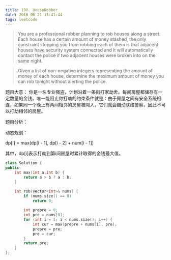 ```yaml
---
title: 198. HouseRobber
date: 2016-06-21 15:41:44
tags: leetcode
---
```


>You are a professional robber planning to rob houses along a street. Each house has a certain amount of money stashed, the only constraint stopping you from robbing each of them is that adjacent houses have security system connected and it will automatically contact the police if two adjacent houses were broken into on the same night.

>Given a list of non-negative integers representing the amount of money of each house, determine the maximum amount of money you can rob tonight without alerting the police.

题目大意：
你是一名专业强盗，计划沿着一条街打家劫舍。每间房屋都储存有一定数量的金钱，唯一能阻止你打劫的约束条件就是：由于房屋之间有安全系统相连，如果同一个晚上有两间相邻的房屋被闯入，它们就会自动联络警察，因此不可以打劫相邻的房屋。

题目分析：

动态规划：

dp[i] = max(dp[i - 1], dp[i - 2] + num[i - 1])

其中，dp[i]表示打劫到第i间房屋时累计取得的金钱最大值。

```c++
class Solution {
public:
    int max(int a,int b) {
        return a > b ? a : b;
    }

    int rob(vector<int>& nums) {
        if (nums.size() == 0)
            return 0;
            
        int prepre = 0;
        int pre = nums[0];
        for (int i = 1; i < nums.size(); i++) {
            int cur = max(prepre + nums[i], pre);
            prepre = pre;
            pre = cur;
        }
        return pre;
    }
};
```
